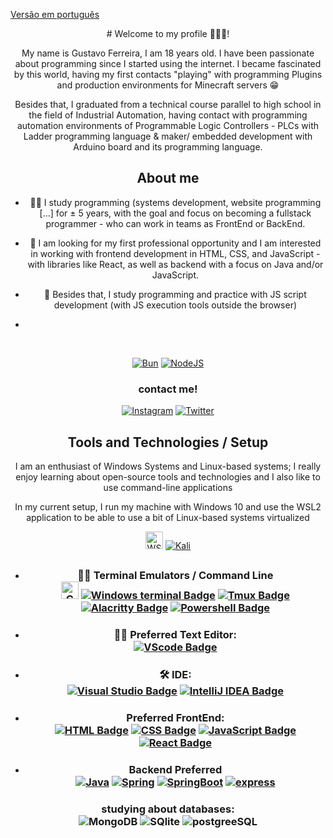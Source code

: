 [Versão em português](readme.md)
<div align="center">
# Welcome to my profile 🤩👋🏼!

My name is Gustavo Ferreira, I am 18 years old. I have been passionate about programming since I started using the internet. I became fascinated by this world, having my first contacts "playing" with programming Plugins and production environments for Minecraft servers 😁

<p> Besides that, I graduated from a technical course parallel to high school in the field of Industrial Automation, having contact with programming automation environments of Programmable Logic Controllers - PLCs with Ladder programming language & maker/ embedded development with Arduino board and its programming language. </p>

## About me

- <p> 👨‍💻 I study programming (systems development, website programming [...] for ± 5 years, with the goal and focus on becoming a fullstack programmer - who can work in teams as FrontEnd or BackEnd. </p>
- <p> 🌟 I am looking for my first professional opportunity and I am interested in working with frontend development in HTML, CSS, and JavaScript - with libraries like React, as well as backend with a focus on Java and/or JavaScript.</p>
- <p>  🔧  Besides that, I study programming and practice with JS script development (with JS execution tools outside the browser) </p>
- 
 <br> <div align="center"> [![Bun](https://img.shields.io/badge/Bun-%23000000.svg?style=for-the-badge&logo=bun&logoColor=white)](https://bun.sh/docs) 	[![NodeJS](https://img.shields.io/badge/node.js-239120?style=for-the-badge&logo=node.js&logoColor=white)](https://nodejs.org/docs/latest/api/)
</div>

### contact me! 



[![Instagram](https://img.shields.io/badge/Instagram-E4405F?style=for-the-badge&logo=instagram&logoColor=white)](https://www.instagram.com/gustavo19.dev/)
[![Twitter](https://img.shields.io/badge/Twitter-1DA1F2?style=for-the-badge&logo=twitter&logoColor=white)](https://twitter.com/gxstavo19_/)
</p>



## Tools and Technologies / Setup
<p> I am an enthusiast of Windows Systems and Linux-based systems; I really enjoy learning about open-source tools and technologies and I also like to use command-line applications</p> 

In my current setup, I run my machine with Windows 10 and use the WSL2 application to be able to use a bit of Linux-based systems virtualized

<div align="center">

[<img src="https://encrypted-tbn0.gstatic.com/images?q=tbn:ANd9GcR5qj9FokXSecxSBg19mycWnfEpZTvC1ykdvw1IHA301uTFihpNmQwv0TP0tSLl1ZRTh38&usqp=CAU" alt="WSL2 Badge" height="28"/>](https://docs.microsoft.com/pt-br/windows/wsl/) [![Kali](https://img.shields.io/badge/Kali_Linux-557C94?style=for-the-badge&logo=kali-linux&logoColor=white)](https://www.kali.org/docs/)

##
- ### <div align="center"> 👨‍💻 Terminal Emulators / Command Line <br> [<img src="https://raw.githubusercontent.com/cmderdev/cmder/master/icons/cmder.ico" alt="CMDER Badge" width="28"/>](https://cmder.app/) [![Windows terminal Badge](https://img.shields.io/badge/windows%20terminal-4D4D4D?style=for-the-badge&logo=windows%20terminal&logoColor=white)](https://docs.microsoft.com/en-us/windows/terminal/get-started) [![Tmux Badge](https://img.shields.io/badge/tmux-1BB91F?style=for-the-badge&logo=tmux&logoColor=white)](https://github.com/tmux/tmux) [![Alacritty Badge](https://img.shields.io/badge/alacritty-F46D01?style=for-the-badge&logo=alacritty&logoColor=white)](https://github.com/alacritty/alacritty) [![Powershell Badge](https://img.shields.io/badge/powershell-000000?style=for-the-badge&logo=powershell&logoColor=white)](https://docs.microsoft.com/pt-br/powershell/scripting/overview?view=powershell-7.1)

- ### <div align="center"> 👨‍💻 Preferred Text Editor: <br> [![VScode Badge](https://img.shields.io/badge/VSCode-007ACC?style=for-the-badge&logo=visual-studio-code&logoColor=white)](https://code.visualstudio.com/docs)

- ###  <div align="center"> 🛠️ IDE:<br>  [![Visual Studio Badge](https://img.shields.io/badge/Visual%20Studio-5C2D91?style=for-the-badge&logo=visual-studio&logoColor=white)](https://learn.microsoft.com/pt-br/visualstudio/?view=vs-2022) [![IntelliJ IDEA Badge](https://img.shields.io/badge/IntelliJ%20IDEA-000000?style=for-the-badge&logo=intellij-idea&logoColor=white)](https://www.jetbrains.com/idea/download/)

- ### <div align="center"> Preferred FrontEnd: <br>[![HTML Badge](https://img.shields.io/badge/HTML-ff8000?style=for-the-badge&logo=html5&logoColor=white)](https://www.w3.org/html/) [![CSS Badge](https://img.shields.io/badge/CSS-1572B6?style=for-the-badge&logo=css3&logoColor=white)](https://www.w3.org/Style/CSS/) [![JavaScript Badge](https://img.shields.io/badge/JavaScript-F7DF1E?style=for-the-badge&logo=javascript&logoColor=black)](https://www.javascript.com/) [![React Badge](https://img.shields.io/badge/React-20232A?style=for-the-badge&logo=react&logoColor=61DAFB)](https://nextjs.org/)



- ###  Backend Preferred<br> [![Java](https://img.shields.io/badge/java-%23ED8B00.svg?style=for-the-badge&logo=openjdk&logoColor=white)](https://docs.oracle.com/en/java/) [![Spring](https://img.shields.io/badge/Spring-6DB33F?style=for-the-badge&logo=spring&logoColor=white)](https://docs.spring.io/spring-framework/reference/index.html) [![SpringBoot](https://img.shields.io/badge/Spring_Boot-F2F4F9?style=for-the-badge&logo=spring-boot)](https://spring.io/projects/spring-boot#learn) [![express](	https://img.shields.io/badge/Express%20js-000000?style=for-the-badge&logo=express&logoColor=white)](https://expressjs.com/en/starter/installing.html)
### studying about databases: <br>![MongoDB](https://img.shields.io/badge/MongoDB-4EA94B?style=for-the-badge&logo=mongodb&logoColor=white) ![SQlite](https://img.shields.io/badge/Sqlite-003B57?style=for-the-badge&logo=sqlite&logoColor=white) ![postgreeSQL](https://img.shields.io/badge/PostgreSQL-316192?style=for-the-badge&logo=postgresql&logoColor=white)

</div>
